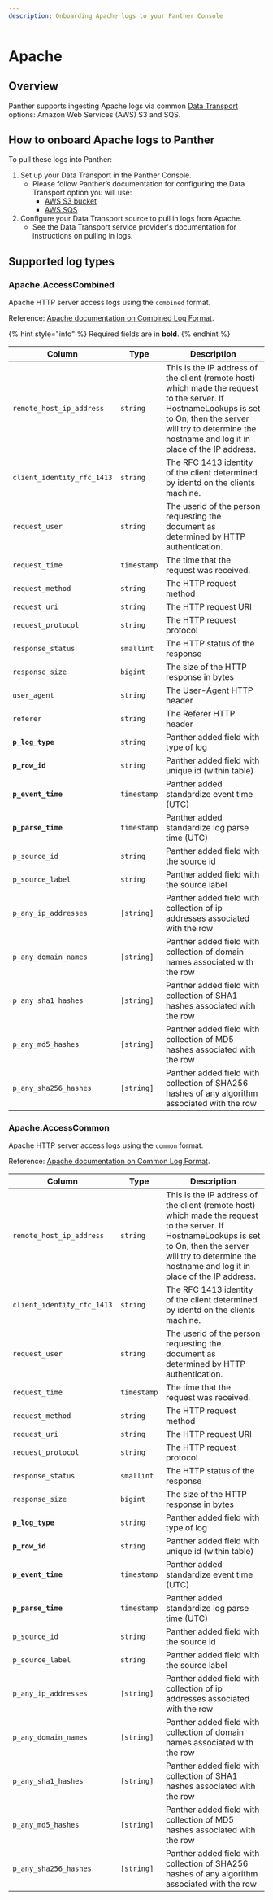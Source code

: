 ```yaml
---
description: Onboarding Apache logs to your Panther Console
---
```


# Apache

## Overview

Panther supports ingesting Apache logs via common [Data Transport](https://docs.panther.com/data-onboarding/data-transports) options: Amazon Web Services (AWS) S3 and SQS.

## How to onboard Apache logs to Panther

To pull these logs into Panther:

1. Set up your Data Transport in the Panther Console.
   * Please follow Panther’s documentation for configuring the Data Transport option you will use:
     * [AWS S3 bucket](../data-transports/s3.md)
     * [AWS SQS](../data-transports/sqs/)
2. Configure your Data Transport source to pull in logs from Apache.
   * See the Data Transport service provider's documentation for instructions on pulling in logs.

## Supported  log types

### Apache.AccessCombined

Apache HTTP server access logs using the `combined` format.

Reference: [Apache documentation on Combined Log Format](https://httpd.apache.org/docs/current/logs.html#combined).

{% hint style="info" %}
Required fields are in **bold**.
{% endhint %}



| Column                     | Type        | Description                                                                                                                                                                                                         |
| -------------------------- | ----------- | ------------------------------------------------------------------------------------------------------------------------------------------------------------------------------------------------------------------- |
| `remote_host_ip_address`   | `string`    | This is the IP address of the client (remote host) which made the request to the server. If HostnameLookups is set to On, then the server will try to determine the hostname and log it in place of the IP address. |
| `client_identity_rfc_1413` | `string`    | The RFC 1413 identity of the client determined by identd on the clients machine.                                                                                                                                    |
| `request_user`             | `string`    | The userid of the person requesting the document as determined by HTTP authentication.                                                                                                                              |
| `request_time`             | `timestamp` | The time that the request was received.                                                                                                                                                                             |
| `request_method`           | `string`    | The HTTP request method                                                                                                                                                                                             |
| `request_uri`              | `string`    | The HTTP request URI                                                                                                                                                                                                |
| `request_protocol`         | `string`    | The HTTP request protocol                                                                                                                                                                                           |
| `response_status`          | `smallint`  | The HTTP status of the response                                                                                                                                                                                     |
| `response_size`            | `bigint`    | The size of the HTTP response in bytes                                                                                                                                                                              |
| `user_agent`               | `string`    | The User-Agent HTTP header                                                                                                                                                                                          |
| `referer`                  | `string`    | The Referer HTTP header                                                                                                                                                                                             |
| **`p_log_type`**           | `string`    | Panther added field with type of log                                                                                                                                                                                |
| **`p_row_id`**             | `string`    | Panther added field with unique id (within table)                                                                                                                                                                   |
| **`p_event_time`**         | `timestamp` | Panther added standardize event time (UTC)                                                                                                                                                                          |
| **`p_parse_time`**         | `timestamp` | Panther added standardize log parse time (UTC)                                                                                                                                                                      |
| `p_source_id`              | `string`    | Panther added field with the source id                                                                                                                                                                              |
| `p_source_label`           | `string`    | Panther added field with the source label                                                                                                                                                                           |
| `p_any_ip_addresses`       | `[string]`  | Panther added field with collection of ip addresses associated with the row                                                                                                                                         |
| `p_any_domain_names`       | `[string]`  | Panther added field with collection of domain names associated with the row                                                                                                                                         |
| `p_any_sha1_hashes`        | `[string]`  | Panther added field with collection of SHA1 hashes associated with the row                                                                                                                                          |
| `p_any_md5_hashes`         | `[string]`  | Panther added field with collection of MD5 hashes associated with the row                                                                                                                                           |
| `p_any_sha256_hashes`      | `[string]`  | Panther added field with collection of SHA256 hashes of any algorithm associated with the row                                                                                                                       |

### Apache.AccessCommon

Apache HTTP server access logs using the `common` format.

Reference: [Apache documentation on Common Log Format](https://httpd.apache.org/docs/current/logs.html#common).

| Column                     | Type        | Description                                                                                                                                                                                                         |
| -------------------------- | ----------- | ------------------------------------------------------------------------------------------------------------------------------------------------------------------------------------------------------------------- |
| `remote_host_ip_address`   | `string`    | This is the IP address of the client (remote host) which made the request to the server. If HostnameLookups is set to On, then the server will try to determine the hostname and log it in place of the IP address. |
| `client_identity_rfc_1413` | `string`    | The RFC 1413 identity of the client determined by identd on the clients machine.                                                                                                                                    |
| `request_user`             | `string`    | The userid of the person requesting the document as determined by HTTP authentication.                                                                                                                              |
| `request_time`             | `timestamp` | The time that the request was received.                                                                                                                                                                             |
| `request_method`           | `string`    | The HTTP request method                                                                                                                                                                                             |
| `request_uri`              | `string`    | The HTTP request URI                                                                                                                                                                                                |
| `request_protocol`         | `string`    | The HTTP request protocol                                                                                                                                                                                           |
| `response_status`          | `smallint`  | The HTTP status of the response                                                                                                                                                                                     |
| `response_size`            | `bigint`    | The size of the HTTP response in bytes                                                                                                                                                                              |
| **`p_log_type`**           | `string`    | Panther added field with type of log                                                                                                                                                                                |
| **`p_row_id`**             | `string`    | Panther added field with unique id (within table)                                                                                                                                                                   |
| **`p_event_time`**         | `timestamp` | Panther added standardize event time (UTC)                                                                                                                                                                          |
| **`p_parse_time`**         | `timestamp` | Panther added standardize log parse time (UTC)                                                                                                                                                                      |
| `p_source_id`              | `string`    | Panther added field with the source id                                                                                                                                                                              |
| `p_source_label`           | `string`    | Panther added field with the source label                                                                                                                                                                           |
| `p_any_ip_addresses`       | `[string]`  | Panther added field with collection of ip addresses associated with the row                                                                                                                                         |
| `p_any_domain_names`       | `[string]`  | Panther added field with collection of domain names associated with the row                                                                                                                                         |
| `p_any_sha1_hashes`        | `[string]`  | Panther added field with collection of SHA1 hashes associated with the row                                                                                                                                          |
| `p_any_md5_hashes`         | `[string]`  | Panther added field with collection of MD5 hashes associated with the row                                                                                                                                           |
| `p_any_sha256_hashes`      | `[string]`  | Panther added field with collection of SHA256 hashes of any algorithm associated with the row                                                                                                                       |
